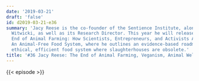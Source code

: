```yaml
---
date: '2019-03-21'
draft: 'false'
id: d2019-03-21-e36
summary: 'Jacy Reese is the co-founder of the Sentience Institute, alongside Kelly
  Witwicki, as well as its Research Director. This year he will release the book The
  End of Animal Farming: How Scientists, Entrepreneurs, and Activists Are Building
  An Animal-Free Food System, where he outlines an evidence-based roadmap to a humane,
  ethical, efficient food system where slaughterhouses are obsolete.'
title: '#36 Jacy Reese: The End of Animal Farming, Veganism, Animal Welfare, Enviromentalism'
---
```

{{< episode >}}
